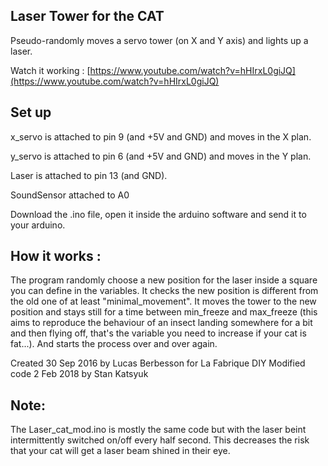 
## Laser Tower for the CAT 
Pseudo-randomly moves a servo tower (on X and Y axis) and lights up a laser.

Watch it working : [https://www.youtube.com/watch?v=hHIrxL0giJQ](https://www.youtube.com/watch?v=hHIrxL0giJQ)


## Set up
x_servo is attached to pin 9 (and +5V and GND) and moves in the X plan.

y_servo is attached to pin 6 (and +5V and GND) and moves in the Y plan.

Laser is attached to pin 13 (and GND).

SoundSensor attached to A0

Download the .ino file, open it inside the arduino software and send it to your arduino. 

## How it works : 
The program randomly choose a new position for the laser inside a square you can define in the variables.
It checks the new position is different from the old one of at least "minimal_movement".
It moves the tower to the new position and stays still for a time between min_freeze and max_freeze 
(this aims to reproduce the behaviour of an insect landing somewhere for a bit and then flying off, 
that's the variable you need to increase if your cat is fat...).
And starts the process over and over again. 

Created 30 Sep 2016 by Lucas Berbesson for La Fabrique DIY
Modified code 2 Feb 2018 by Stan Katsyuk

## Note:
The Laser_cat_mod.ino is mostly the same code but with the laser beint intermittently switched on/off every half second. This decreases the risk that your cat will get a laser beam shined in their eye. 


